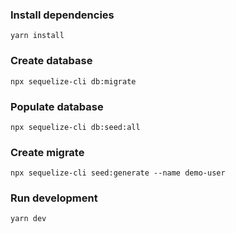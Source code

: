 ### Install dependencies
`yarn install`

### Create database
`npx sequelize-cli db:migrate`

### Populate database
`npx sequelize-cli db:seed:all`

### Create migrate
`npx sequelize-cli seed:generate --name demo-user`

### Run development
`yarn dev`
